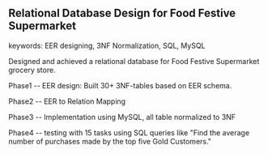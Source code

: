 ## Relational Database Design for Food Festive Supermarket


keywords: EER designing, 3NF Normalization, SQL, MySQL


Designed and achieved a relational database for Food Festive Supermarket grocery store.

Phase1 -- EER design: Built 30+ 3NF-tables based on EER schema.

Phase2 -- EER to Relation Mapping

Phase3 -- Implementation using MySQL, all table normalized to 3NF

Phase4 -- testing with 15 tasks using SQL queries like "Find the average number of purchases made by the top five Gold Customers."

